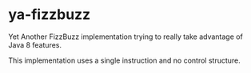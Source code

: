 # ya-fizzbuzz

Yet Another FizzBuzz implementation trying to really take advantage of Java 8 features.

This implementation uses a single instruction and no control structure.
